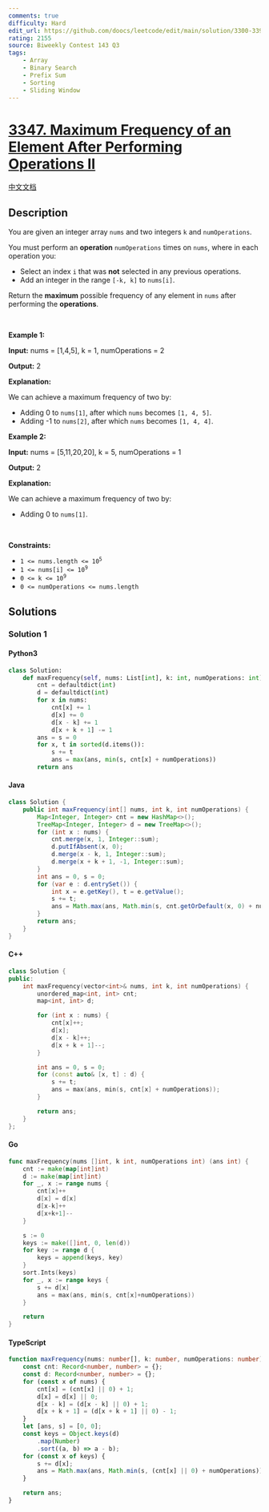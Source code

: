 ```yaml
---
comments: true
difficulty: Hard
edit_url: https://github.com/doocs/leetcode/edit/main/solution/3300-3399/3347.Maximum%20Frequency%20of%20an%20Element%20After%20Performing%20Operations%20II/README_EN.md
rating: 2155
source: Biweekly Contest 143 Q3
tags:
    - Array
    - Binary Search
    - Prefix Sum
    - Sorting
    - Sliding Window
---
```


<!-- problem:start -->

# [3347. Maximum Frequency of an Element After Performing Operations II](https://leetcode.com/problems/maximum-frequency-of-an-element-after-performing-operations-ii)

[中文文档](/solution/3300-3399/3347.Maximum%20Frequency%20of%20an%20Element%20After%20Performing%20Operations%20II/README.md)

## Description

<!-- description:start -->

<p>You are given an integer array <code>nums</code> and two integers <code>k</code> and <code>numOperations</code>.</p>

<p>You must perform an <strong>operation</strong> <code>numOperations</code> times on <code>nums</code>, where in each operation you:</p>

<ul>
	<li>Select an index <code>i</code> that was <strong>not</strong> selected in any previous operations.</li>
	<li>Add an integer in the range <code>[-k, k]</code> to <code>nums[i]</code>.</li>
</ul>

<p>Return the <strong>maximum</strong> possible <span data-keyword="frequency-array">frequency</span> of any element in <code>nums</code> after performing the <strong>operations</strong>.</p>

<p>&nbsp;</p>
<p><strong class="example">Example 1:</strong></p>

<div class="example-block">
<p><strong>Input:</strong> <span class="example-io">nums = [1,4,5], k = 1, numOperations = 2</span></p>

<p><strong>Output:</strong> <span class="example-io">2</span></p>

<p><strong>Explanation:</strong></p>

<p>We can achieve a maximum frequency of two by:</p>

<ul>
	<li>Adding 0 to <code>nums[1]</code>, after which <code>nums</code> becomes <code>[1, 4, 5]</code>.</li>
	<li>Adding -1 to <code>nums[2]</code>, after which <code>nums</code> becomes <code>[1, 4, 4]</code>.</li>
</ul>
</div>

<p><strong class="example">Example 2:</strong></p>

<div class="example-block">
<p><strong>Input:</strong> <span class="example-io">nums = [5,11,20,20], k = 5, numOperations = 1</span></p>

<p><strong>Output:</strong> <span class="example-io">2</span></p>

<p><strong>Explanation:</strong></p>

<p>We can achieve a maximum frequency of two by:</p>

<ul>
	<li>Adding 0 to <code>nums[1]</code>.</li>
</ul>
</div>

<p>&nbsp;</p>
<p><strong>Constraints:</strong></p>

<ul>
	<li><code>1 &lt;= nums.length &lt;= 10<sup>5</sup></code></li>
	<li><code>1 &lt;= nums[i] &lt;= 10<sup>9</sup></code></li>
	<li><code>0 &lt;= k &lt;= 10<sup>9</sup></code></li>
	<li><code>0 &lt;= numOperations &lt;= nums.length</code></li>
</ul>

<!-- description:end -->

## Solutions

<!-- solution:start -->

### Solution 1

<!-- tabs:start -->

#### Python3

```python
class Solution:
    def maxFrequency(self, nums: List[int], k: int, numOperations: int) -> int:
        cnt = defaultdict(int)
        d = defaultdict(int)
        for x in nums:
            cnt[x] += 1
            d[x] += 0
            d[x - k] += 1
            d[x + k + 1] -= 1
        ans = s = 0
        for x, t in sorted(d.items()):
            s += t
            ans = max(ans, min(s, cnt[x] + numOperations))
        return ans
```

#### Java

```java
class Solution {
    public int maxFrequency(int[] nums, int k, int numOperations) {
        Map<Integer, Integer> cnt = new HashMap<>();
        TreeMap<Integer, Integer> d = new TreeMap<>();
        for (int x : nums) {
            cnt.merge(x, 1, Integer::sum);
            d.putIfAbsent(x, 0);
            d.merge(x - k, 1, Integer::sum);
            d.merge(x + k + 1, -1, Integer::sum);
        }
        int ans = 0, s = 0;
        for (var e : d.entrySet()) {
            int x = e.getKey(), t = e.getValue();
            s += t;
            ans = Math.max(ans, Math.min(s, cnt.getOrDefault(x, 0) + numOperations));
        }
        return ans;
    }
}
```

#### C++

```cpp
class Solution {
public:
    int maxFrequency(vector<int>& nums, int k, int numOperations) {
        unordered_map<int, int> cnt;
        map<int, int> d;

        for (int x : nums) {
            cnt[x]++;
            d[x];
            d[x - k]++;
            d[x + k + 1]--;
        }

        int ans = 0, s = 0;
        for (const auto& [x, t] : d) {
            s += t;
            ans = max(ans, min(s, cnt[x] + numOperations));
        }

        return ans;
    }
};
```

#### Go

```go
func maxFrequency(nums []int, k int, numOperations int) (ans int) {
	cnt := make(map[int]int)
	d := make(map[int]int)
	for _, x := range nums {
		cnt[x]++
		d[x] = d[x]
		d[x-k]++
		d[x+k+1]--
	}

	s := 0
	keys := make([]int, 0, len(d))
	for key := range d {
		keys = append(keys, key)
	}
	sort.Ints(keys)
	for _, x := range keys {
		s += d[x]
		ans = max(ans, min(s, cnt[x]+numOperations))
	}

	return
}
```

#### TypeScript

```ts
function maxFrequency(nums: number[], k: number, numOperations: number): number {
    const cnt: Record<number, number> = {};
    const d: Record<number, number> = {};
    for (const x of nums) {
        cnt[x] = (cnt[x] || 0) + 1;
        d[x] = d[x] || 0;
        d[x - k] = (d[x - k] || 0) + 1;
        d[x + k + 1] = (d[x + k + 1] || 0) - 1;
    }
    let [ans, s] = [0, 0];
    const keys = Object.keys(d)
        .map(Number)
        .sort((a, b) => a - b);
    for (const x of keys) {
        s += d[x];
        ans = Math.max(ans, Math.min(s, (cnt[x] || 0) + numOperations));
    }

    return ans;
}
```

<!-- tabs:end -->

<!-- solution:end -->

<!-- problem:end -->

